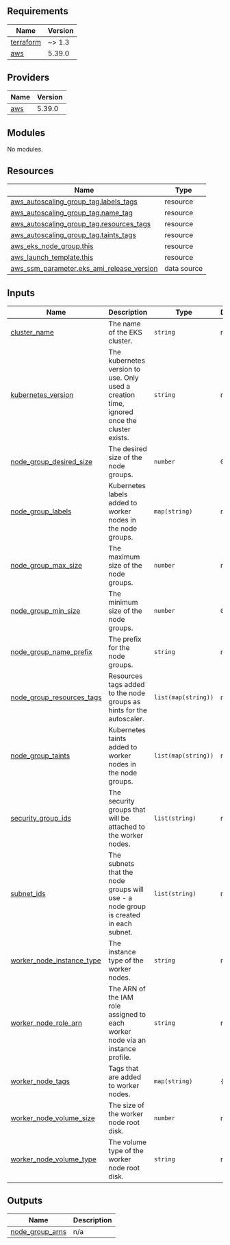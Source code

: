 <!-- BEGIN_TF_DOCS -->
## Requirements

| Name | Version |
|------|---------|
| <a name="requirement_terraform"></a> [terraform](#requirement\_terraform) | ~> 1.3 |
| <a name="requirement_aws"></a> [aws](#requirement\_aws) | 5.39.0 |

## Providers

| Name | Version |
|------|---------|
| <a name="provider_aws"></a> [aws](#provider\_aws) | 5.39.0 |

## Modules

No modules.

## Resources

| Name | Type |
|------|------|
| [aws_autoscaling_group_tag.labels_tags](https://registry.terraform.io/providers/hashicorp/aws/5.39.0/docs/resources/autoscaling_group_tag) | resource |
| [aws_autoscaling_group_tag.name_tag](https://registry.terraform.io/providers/hashicorp/aws/5.39.0/docs/resources/autoscaling_group_tag) | resource |
| [aws_autoscaling_group_tag.resources_tags](https://registry.terraform.io/providers/hashicorp/aws/5.39.0/docs/resources/autoscaling_group_tag) | resource |
| [aws_autoscaling_group_tag.taints_tags](https://registry.terraform.io/providers/hashicorp/aws/5.39.0/docs/resources/autoscaling_group_tag) | resource |
| [aws_eks_node_group.this](https://registry.terraform.io/providers/hashicorp/aws/5.39.0/docs/resources/eks_node_group) | resource |
| [aws_launch_template.this](https://registry.terraform.io/providers/hashicorp/aws/5.39.0/docs/resources/launch_template) | resource |
| [aws_ssm_parameter.eks_ami_release_version](https://registry.terraform.io/providers/hashicorp/aws/5.39.0/docs/data-sources/ssm_parameter) | data source |

## Inputs

| Name | Description | Type | Default | Required |
|------|-------------|------|---------|:--------:|
| <a name="input_cluster_name"></a> [cluster\_name](#input\_cluster\_name) | The name of the EKS cluster. | `string` | n/a | yes |
| <a name="input_kubernetes_version"></a> [kubernetes\_version](#input\_kubernetes\_version) | The kubernetes version to use. Only used a creation time, ignored once the cluster exists. | `string` | n/a | yes |
| <a name="input_node_group_desired_size"></a> [node\_group\_desired\_size](#input\_node\_group\_desired\_size) | The desired size of the node groups. | `number` | `0` | no |
| <a name="input_node_group_labels"></a> [node\_group\_labels](#input\_node\_group\_labels) | Kubernetes labels added to worker nodes in the node groups. | `map(string)` | n/a | yes |
| <a name="input_node_group_max_size"></a> [node\_group\_max\_size](#input\_node\_group\_max\_size) | The maximum size of the node groups. | `number` | n/a | yes |
| <a name="input_node_group_min_size"></a> [node\_group\_min\_size](#input\_node\_group\_min\_size) | The minimum size of the node groups. | `number` | `0` | no |
| <a name="input_node_group_name_prefix"></a> [node\_group\_name\_prefix](#input\_node\_group\_name\_prefix) | The prefix for the node groups. | `string` | n/a | yes |
| <a name="input_node_group_resources_tags"></a> [node\_group\_resources\_tags](#input\_node\_group\_resources\_tags) | Resources tags added to the node groups as hints for the autoscaler. | `list(map(string))` | n/a | yes |
| <a name="input_node_group_taints"></a> [node\_group\_taints](#input\_node\_group\_taints) | Kubernetes taints added to worker nodes in the node groups. | `list(map(string))` | n/a | yes |
| <a name="input_security_group_ids"></a> [security\_group\_ids](#input\_security\_group\_ids) | The security groups that will be attached to the worker nodes. | `list(string)` | n/a | yes |
| <a name="input_subnet_ids"></a> [subnet\_ids](#input\_subnet\_ids) | The subnets that the node groups will use - a node group is created in each subnet. | `list(string)` | n/a | yes |
| <a name="input_worker_node_instance_type"></a> [worker\_node\_instance\_type](#input\_worker\_node\_instance\_type) | The instance type of the worker nodes. | `string` | n/a | yes |
| <a name="input_worker_node_role_arn"></a> [worker\_node\_role\_arn](#input\_worker\_node\_role\_arn) | The ARN of the IAM role assigned to each worker node via an instance profile. | `string` | n/a | yes |
| <a name="input_worker_node_tags"></a> [worker\_node\_tags](#input\_worker\_node\_tags) | Tags that are added to worker nodes. | `map(string)` | `{}` | no |
| <a name="input_worker_node_volume_size"></a> [worker\_node\_volume\_size](#input\_worker\_node\_volume\_size) | The size of the worker node root disk. | `number` | n/a | yes |
| <a name="input_worker_node_volume_type"></a> [worker\_node\_volume\_type](#input\_worker\_node\_volume\_type) | The volume type of the worker node root disk. | `string` | n/a | yes |

## Outputs

| Name | Description |
|------|-------------|
| <a name="output_node_group_arns"></a> [node\_group\_arns](#output\_node\_group\_arns) | n/a |
<!-- END_TF_DOCS -->